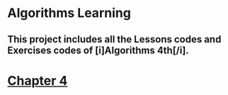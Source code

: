 Algorithms Learning
===
This project includes all the Lessons codes and Exercises codes of [i]Algorithms 4th[/i].
--
# [Chapter 4](https://github.com/baozzz1/Algorithms-Learning/blob/master/4-Graphs)